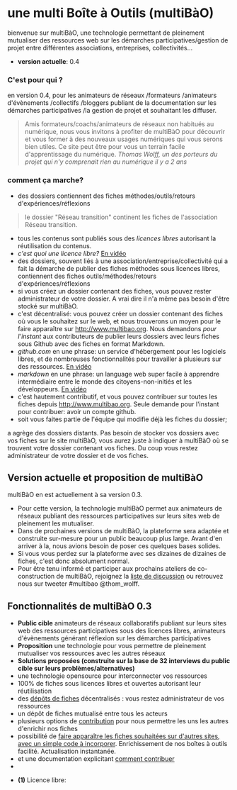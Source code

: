 # une multi Boîte à Outils (multiBàO)

bienvenue sur multiBàO, une technologie permettant de pleinement mutualiser des ressources web sur les démarches participatives/gestion de projet entre différentes associations, entreprises, collectivités...

* **version actuelle**: 0.4

### C'est pour qui ?

en version 0.4, pour les animateurs de réseaux /formateurs /animateurs d'évènements /collectifs /bloggers publiant de la documentation sur les démarches participatives /la gestion de projet et souhaitant les diffuser. 

> Amis formateurs/coachs/animateurs de réseaux non habitués au numérique, nous vous invitons à profiter de multiBàO pour découvrir et vous former à des nouveaux usages numériques qui vous serons bien utiles. Ce site peut être pour vous un terrain facile d'apprentissage du numérique. *Thomas Wolff, un des porteurs du projet qui n'y comprenait rien au numérique il y a 2 ans* 

### comment ça marche?

* des dossiers contiennent des fiches méthodes/outils/retours d'expériences/réflexions

> le dossier "Réseau transition" continent les fiches de l'association Réseau transition.

* tous les contenus sont publiés sous des *licences libres* autorisant la réutilisation du contenus.
 * *c'est quoi une licence libre?* [En vidéo](#note)
* des dossiers, souvent liés à une association/entreprise/collectivité qui a fait la démarche de publier des fiches méthodes sous licences libres, contiennent des fiches outils/méthodes/retours d'expériences/réflexions
* si vous créez un dossier contenant des fiches, vous pouvez rester administrateur de votre dossier. A vrai dire il n'a même pas besoin d'être stocké sur multiBàO.
 * c'est décentralisé: vous pouvez créer un dossier contenant des fiches où vous le souhaitez sur le web, et nous trouverons un moyen pour le faire apparaître sur http://www.multibao.org. Nous demandons *pour l'instant* aux contributeurs de publier leurs dossiers avec leurs fiches sous Github avec des fiches en format Markdown.
  * *github.com*  en une phrase: un service d'hébergement pour les logiciels libres, et de nombreuses fonctionnalités pour travailler à plusieurs sur des ressources. [En vidéo](#note)
  * *markdown* en une phrase: un language web super facile à apprendre intermédiaire entre le monde des citoyens-non-initiés et les développeurs. [En vidéo](#note)
* c'est hautement contributif, et vous pouvez contribuer sur toutes les fiches depuis http://www.multibao.org. Seule demande pour l'instant pour contribuer: avoir un compte github. 
 * soit vous faites partie de l'équipe qui modifie déjà les fiches du dossier; 


a agrège des dossiers distants. Pas besoin de stocker vos dossiers avec vos fiches sur le site multiBàO, vous aurez juste à indiquer à multiBàO où se trouvent votre dossier contenant vos fiches. Du coup vous restez administrateur de votre dossier et de vos fiches. 

## Version actuelle et proposition de multiBàO

multiBàO en est actuellement à sa version 0.3. 
* Pour cette version, la technologie multiBàO permet aux animateurs de réseaux publiant des ressources participatives sur leurs sites web de pleinement les mutualiser.
* Dans de prochaines versions de multiBàO, la plateforme sera adaptée et construite sur-mesure pour un public beaucoup plus large. Avant d'en arriver à la, nous avions besoin de poser ces quelques bases solides. 
* Si vous vous perdez sur la plateforme avec ses dizaines de dizaines de fiches, c'est donc absolument normal. 
* Pour être tenu informé et participer aux prochains ateliers de co-construction de multiBàO, rejoignez la [liste de discussion]([http://lists.imaginationforpeople.org/cgi-bin/mailman/listinfo/multibao]) ou retrouvez nous sur tweeter #multibao @thom_wolff. 

## Fonctionnalités de multiBàO 0.3

* **Public cible** animateurs de réseaux collaboratifs publiant sur leurs sites web des ressources participatives sous des licences libres, animateurs d'évènements générant réflexion sur les démarches participatives
* **Proposition** une technologie pour vous permettre de pleinement mutualiser vos ressources avec les autres réseaux
* **Solutions proposées (construite sur la base de 32 interviews du public cible sur leurs problèmes/alternatives)**
 * une technologie opensource pour interconnecter vos ressources
 * 100% de fiches sous licences libres et ouvertes autorisant leur réutilisation
 * des [dépôts de fiches](https://github.com/multibao/contributions/blob/master/pages/documentation/creer_un_depot.md) décentralisés : vous restez administrateur de vos ressources
 * un dépôt de fiches mutualisé entre tous les acteurs
 * plusieurs options de [contribution](https://github.com/multibao/contributions/blob/master/pages/documentation/obtenir_donner_acces_contributeur.md) pour nous permettre les uns les autres d'enrichir nos fiches
 * possibilité de [faire apparaître les fiches souhaitées sur d'autres sites, avec un simple code à incorporer](https://github.com/multibao/contributions/blob/master/pages/documentation/faire_apparaitre_fiche_sur_mon_site.md). Enrichissement de nos boîtes à outils facilité. Actualisation instantanée. 
 * et une documentation explicitant [comment contribuer](http://www.multibao.org/pages/multibao/contributions/contribuer)
 * 
 
<a id="note">

* **(1)** Licence libre: 
